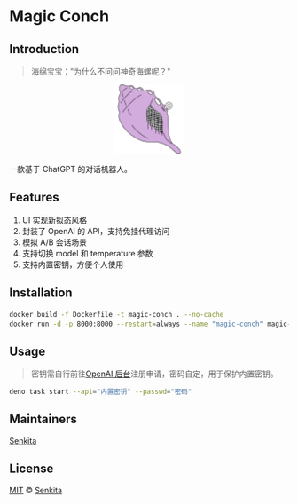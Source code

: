 # Magic Conch

## Introduction

> 海绵宝宝："为什么不问问神奇海螺呢？"

<center>
    <img src="./static/logo.svg" width="125px" alt="Magic Conch"/>
</center>

一款基于 ChatGPT 的对话机器人。

## Features

1. UI 实现新拟态风格
2. 封装了 OpenAI 的 API，支持免挂代理访问
3. 模拟 A/B 会话场景
4. 支持切换 model 和 temperature 参数
5. 支持内置密钥，方便个人使用

## Installation

```bash
docker build -f Dockerfile -t magic-conch . --no-cache
docker run -d -p 8000:8000 --restart=always --name "magic-conch" magic-conch
```

## Usage

> 密钥需自行前往[OpenAI 后台](https://beta.openai.com/account/api-keys)注册申请，密码自定，用于保护内置密钥。

```bash
deno task start --api="内置密钥" --passwd="密码"
```

## Maintainers

[Senkita](https://github.com/Senkita)

## License

[MIT](LICENSE) &copy; [Senkita](https://github.com/Senkita)
